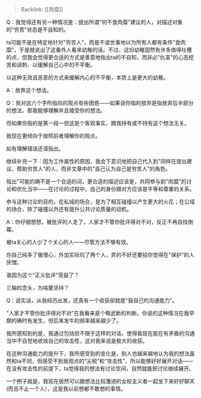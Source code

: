 > Backlink: [[肉糜]]

Q：我觉得还有另一种情况是：提出所谓"何不食肉糜"建议的人，对描述对象的"穷苦"状态是不自知的。

ta可能不是在特定地针对"穷苦人“，而是不谙世事地以为所有人都有条件"食肉糜“，于是就说出了这番外人看来幼稚的话。不过，这份幼稚固然有许多值得吐槽的点，但我会觉得更合适的方式是善意地指出ta的不自知，而非必"仇富"的心态挖苦和讽刺、以缓解自己心中的不平衡。

以这种无效且恶意的方式来缓解内心的不平衡，本质上是更大的幼稚。

A：放奔这个想法。

Q：我对这六个字所指向的观点有些困惑——如果说你指的放弃是指放弃后半部分的想法，那我能够理解并且接受你的想法。

但如果你指的是第一段一但这是个客观事实，跟我持有或不持有这个想法无关。

我现在更倾向于按照前者理解你的观点。

如有理解错误还请指出。

继续补充一下：因为工作属性的原因，我会下意识地把自己代入到"同样在提出建议、帮助穷苦人"的人，而非文章中的"自己认为自己是穷苦人"的角色。

指出"可能的确不是一个合适的词，更合适的描述应该是，共同参与到"肉糜"的讨论和优化当中——在讨论的过程中，自己的身份跟对方应该是平等和尊重的关系。

参与这种讨论的目的，在私域的场合，是为了相互碰撞以产生更大的火花；在公域的场合，除了碰撞以外还有提升公共讨论质量的动机。

A：你仔细想想，被批评的人走了，人家才不管你批评得对不对，反正不再自找倒霉。

被ta关心的人少了个关心的人——尽管方法不够有效。

你自己纯多了傲慢心，外加实际坑了两个人，弄的不好还要招你觉得在"保护”的人厌憎。

谁因为这个“正义批评"受益了？

三输的念头，为啥要坚持？

Q：说实话，从我经历出发，还真有一个收获卻就是"我自己的沟通能力"。

"人家才不管你批评得对不对"在我看来是个略武断的判断。你说的这种情况在我早期的确时有发生，但后来发牛的频率越来越少了。

我所感知到的是，我通过包括但不限于这样的对话，使得我现在能在有矛盾的沟通当中不自觉地收敛自己的攻击性，这对我来说是极大的收获。

在这种沟通能力的提升下，我所感受到的变化是，别人也越来越地认为我的想法虽然和ta不同，但感受不到我观点的“尖税“和“攻击性”，所以能够好好展开对话——在没有攻击性的前提下，ta觉得我的想法有讨论空间，自然就能把讨论继续展开。

一个例子就是，我现在居然可以跟想法比较激进的女权主义者一起坐下来好好聊天(而且不止一个人），这是我以前想都不敢想的事情。
